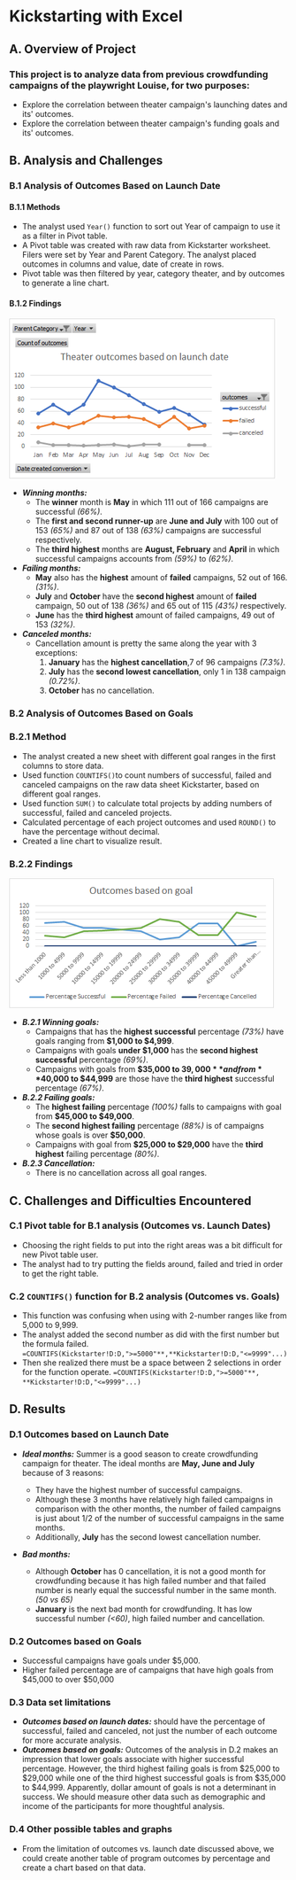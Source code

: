 # Kickstarting with Excel

## A. Overview of Project

### This project is to analyze data from previous crowdfunding campaigns of the playwright Louise, for two purposes:
- Explore the correlation between theater campaign's launching dates and its' outcomes.
- Explore the correlation between theater campaign's funding goals and its' outcomes.  

## B. Analysis and Challenges

### B.1 Analysis of Outcomes Based on Launch Date

#### B.1.1 Methods
+ The analyst used `Year()` function to sort out Year of campaign to use it as a filter in Pivot table.
+ A Pivot table was created with raw data from Kickstarter worksheet. Filers were set by Year and Parent Category. The analyst placed outcomes in columns and value, date of create in rows. 
+ Pivot table was then filtered by year, category theater, and by outcomes to generate a line chart. 

#### B.1.2 Findings

![Title](Resources/Theater_outcomes_vs_launch.png)

- ***Winning months:***
	+ The **winner** month is **May** in which 111 out of 166 campaigns are successful *(66%)*.
	+ The **first and second runner-up** are **June and July** with 100 out of 153 *(65%)* and 87 out of 138 *(63%)* campaigns are successful respectively.
	+ The **third highest** months are **August, February** and **April** in which successful campaigns accounts from *(59%)* to *(62%)*.
- ***Failing months:***
	+ **May** also has the **highest** amount of **failed** campaigns, 52 out of 166. *(31%)*.
	+ **July** and **October** have the **second highest** amount of **failed** campaign, 50 out of 138 *(36%)* and 65 out of 115 *(43%)* respectively.
	+ **June** has the **third highest** amount of failed campaigns, 49 out of 153 *(32%)*.
- ***Canceled months:***
	+ Cancellation amount is pretty the same along the year with 3 exceptions: 
		1. **January** has the **highest cancellation**,7 of 96 campaigns *(7.3%)*.
		2. **July** has the **second lowest cancellation**, only 1 in 138 campaign *(0.72%)*.
		3. **October** has no cancellation. 

### B.2 Analysis of Outcomes Based on Goals

### B.2.1 Method
+ The analyst created a new sheet with different goal ranges in the first columns to store data. 
+ Used function `COUNTIFS()`to count numbers of successful, failed and canceled campaigns on the raw data sheet Kickstarter, based on different goal ranges.
+ Used function `SUM()` to calculate total projects by adding numbers of successful, failed and canceled projects.
+ Calculated percentage of each project outcomes and used `ROUND()` to have the percentage without decimal.
+ Created a line chart to visualize result.

### B.2.2 Findings

![Title](Resources/Outcomes_vs_Goals.png)

- ***B.2.1 Winning goals:***
	+ Campaigns that has the **highest successful** percentage *(73%)* have goals ranging from **$1,000 to $4,999**.
	+ Campaigns with goals **under $1,000** has the **second highest successful** percentage *(69%)*.
	+ Campaigns with goals from **$35,000 to $39,000** and from **$40,000 to $44,999** are those have the **third highest** successful percentage *(67%)*.
- ***B.2.2 Failing goals:***
	+ The **highest failing** percentage *(100%)* falls to campaigns with goal from **$45,000 to $49,000**.
	+ The **second highest failing** percentage *(88%)* is of campaigns whose goals is over **$50,000**.
	+ Campaigns with goal from **$25,000 to $29,000** have the **third highest** failing percentage *(80%)*.
- ***B.2.3 Cancellation:***
	+ There is no cancellation across all goal ranges. 

## C. Challenges and Difficulties Encountered

### C.1 Pivot table for B.1 analysis (Outcomes vs. Launch Dates)
+ Choosing the right fields to put into the right areas was a bit difficult for new Pivot table user. 
+ The analyst had to try putting the fields around, failed and tried in order to get the right table. 
### C.2 `COUNTIFS()` function for B.2 analysis (Outcomes vs. Goals)
+ This function was confusing when using with 2-number ranges like from 5,000 to 9,999.
+ The analyst added the second number as did with the first number but the formula failed. `=COUNTIFS(Kickstarter!D:D,">=5000"**,**Kickstarter!D:D,"<=9999"...)`
+ Then she realized there must be a space between 2 selections in order for the function operate. `=COUNTIFS(Kickstarter!D:D,">=5000"**, **Kickstarter!D:D,"<=9999"...)`
   
## D. Results

### D.1 Outcomes based on Launch Date

+ ***Ideal months:*** Summer is a good season to create crowdfunding campaign for theater. The ideal months are **May, June and July** because of 3 reasons:
	- They have the highest number of successful campaigns. 
	-  Although these 3 months have relatively high failed campaigns in comparison with the other months, the number of failed campaigns is just about 1/2 of the number of successful campaigns in the same months.
	-  Additionally, **July** has the second lowest cancellation number.

+ ****Bad months*:***
	- Although **October** has 0 cancellation, it is not a good month for crowdfunding because it has high failed number and that failed number is nearly equal the successful number in the same month. *(50 vs 65)*
	- **January** is the next bad month for crowdfunding. It has low successful number *(<60)*, high failed number and cancellation.

### D.2 Outcomes based on Goals
+ Successful campaigns have goals under $5,000. 
+ Higher failed percentage are of campaigns that have high goals from $45,000 to over $50,000

### D.3 Data set limitations
+ ***Outcomes based on launch dates:*** should have the percentage of successful, failed and canceled, not just the number of each outcome for more accurate analysis. 
+ ***Outcomes based on goals:*** Outcomes of the analysis in D.2 makes an impression that lower goals associate with higher successful percentage. However, the third highest failing goals is from $25,000 to $29,000 while one of the third highest successful goals is from $35,000 to $44,999. Apparently, dollar amount of goals is not a determinant in success. We should measure other data such as demographic and income of the participants for more thoughtful  analysis.

### D.4 Other possible tables and graphs

+ From the limitation of outcomes vs. launch date discussed above, we could create another table of program outcomes by percentage and create a chart based on that data.
